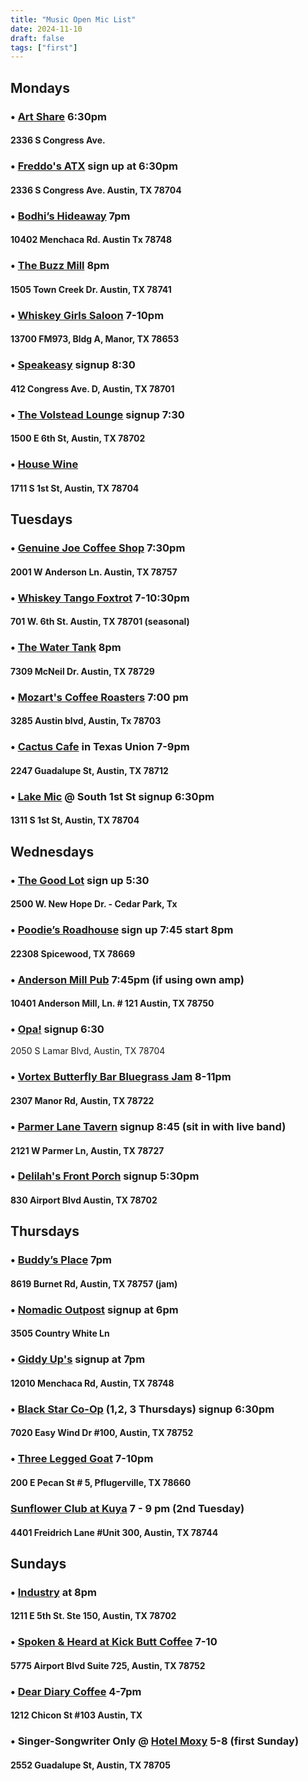 ```yaml
---
title: "Music Open Mic List"
date: 2024-11-10
draft: false
tags: ["first"]
---
```


## Mondays

### •  [Art Share](https://maps.app.goo.gl/Hj9tNA6PRa6HgMKPA) 6:30pm 
#### 2336 S Congress Ave.

### • [Freddo's ATX](https://maps.app.goo.gl/MbWozeEiCFA96qbs7) sign up at 6:30pm 
#### 2336 S Congress Ave. Austin, TX 78704


### • [Bodhi’s Hideaway](https://maps.app.goo.gl/gM15qEmZccX9VhCj6) 7pm 
#### 10402 Menchaca Rd. Austin Tx 78748

### • [The Buzz Mill](https://maps.app.goo.gl/LH9x1y4gBhMQqnUMA) 8pm 
#### 1505 Town Creek Dr. Austin, TX 78741

### • [Whiskey Girls Saloon](https://maps.app.goo.gl/585kWakMvxL62sT39) 7-10pm 
#### 13700 FM973, Bldg A, Manor, TX 78653

### • [Speakeasy](https://maps.app.goo.gl/sMEyukpvkjtvg6xH6) signup 8:30
#### 412 Congress Ave. D, Austin, TX 78701

### • [The Volstead Lounge](https://maps.app.goo.gl/af8Rjprq2jboWXkK9) signup 7:30 
#### 1500 E 6th St, Austin, TX 78702

### • [House Wine](https://maps.app.goo.gl/9sWVzHDxcWQ2MgYWA) 
#### 1711 S 1st St, Austin, TX 78704



## Tuesdays

### • [Genuine Joe Coffee Shop](https://maps.app.goo.gl/2f3665iVXiFZsdMJ6) 7:30pm 
#### 2001 W Anderson Ln. Austin, TX 78757

### • [Whiskey Tango Foxtrot](https://maps.app.goo.gl/DCNHApuQkemfDMuAA) 7-10:30pm 
#### 701 W. 6th St. Austin, TX 78701 (seasonal) 

### • [The Water Tank](https://maps.app.goo.gl/tGu34wgSxABX7HT28) 8pm 
#### 7309 McNeil Dr. Austin, TX 78729

### • [Mozart's Coffee Roasters](https://maps.app.goo.gl/AgeAympQ3RPYNeDj9) 7:00 pm 
#### 3285 Austin blvd, Austin, Tx 78703

### • [Cactus Cafe](https://maps.app.goo.gl/JK96f6f8nYxt315W9) in Texas Union 7-9pm 
#### 2247 Guadalupe St, Austin, TX 78712

### • [Lake Mic](https://maps.app.goo.gl/azpze87z9d5buzqeA) @ South 1st St signup 6:30pm
#### 1311 S 1st St, Austin, TX 78704



## Wednesdays

### • [The Good Lot](https://maps.app.goo.gl/3mXZPmueqXXh5w9PA) sign up 5:30 
#### 2500 W. New Hope Dr. - Cedar Park, Tx

### • [Poodie’s Roadhouse](https://maps.app.goo.gl/TxhKSifP1bRCQpXz7) sign up 7:45 start 8pm
#### 22308 Spicewood, TX 78669

### • [Anderson Mill Pub](https://maps.app.goo.gl/SyhkmA2SA8eMjHhZ6) 7:45pm (if using own amp) 
#### 10401 Anderson Mill, Ln. # 121 Austin, TX 78750

### • [Opa!](https://maps.app.goo.gl/Hr8iSyr44XNe1r9U7) signup 6:30 
2050 S Lamar Blvd, Austin, TX 78704

### • [Vortex Butterfly Bar Bluegrass Jam](https://maps.app.goo.gl/KuuHfE48mj3Cde2R6) 8-11pm
#### 2307 Manor Rd, Austin, TX 78722

### • [Parmer Lane Tavern](https://maps.app.goo.gl/EJ9SFa6CcgF2c1xd7) signup 8:45 (sit in with live band) 
#### 2121 W Parmer Ln, Austin, TX 78727

### • [Delilah's Front Porch](https://maps.app.goo.gl/ajVq1XmwpiLMSm3C6) signup 5:30pm 
#### 830 Airport Blvd Austin, TX 78702



## Thursdays

### • [Buddy’s Place](https://maps.app.goo.gl/Wf6J743CuDGxebnJ6) 7pm 
#### 8619 Burnet Rd, Austin, TX 78757 (jam)

### • [Nomadic Outpost](https://maps.app.goo.gl/46G5v7yoVeLU7UDf7) signup at 6pm 
#### 3505 Country White Ln

### • [Giddy Up's](https://maps.app.goo.gl/rZfNgCeDbKhHzsDJ9) signup at 7pm 
#### 12010 Menchaca Rd, Austin, TX 78748

### • [Black Star Co-Op](https://maps.app.goo.gl/pTbWLu3ujeU5yPXh9) (1,2, 3 Thursdays) signup 6:30pm 
#### 7020 Easy Wind Dr #100, Austin, TX 78752

### • [Three Legged Goat](https://maps.app.goo.gl/1yok2imzxoU784ZZ7) 7-10pm 
#### 200 E Pecan St # 5, Pflugerville, TX 78660

### [Sunflower Club at Kuya](https://www.eventbrite.com/e/sunflower-club-creative-ceremony-tickets-1049006916927) 7 - 9 pm (2nd Tuesday)
#### 4401 Freidrich Lane #Unit 300, Austin, TX 78744


## Sundays

### • [Industry](https://maps.app.goo.gl/aiTEoF9St459Mr9q7) at 8pm 
#### 1211 E 5th St. Ste 150, Austin, TX 78702

### • [Spoken & Heard at Kick Butt Coffee](https://maps.app.goo.gl/EeW6qqRQJ7A4aC1K9) 7-10
#### 5775 Airport Blvd Suite 725, Austin, TX 78752

### • [Dear Diary Coffee](https://maps.app.goo.gl/2hmjcSfCRwwyoofc6) 4-7pm 
#### 1212 Chicon St #103 Austin, TX

### • Singer-Songwriter Only @ [Hotel Moxy](https://maps.app.goo.gl/DpMCfD52vjCX1ewG9) 5-8 (first Sunday)
#### 2552 Guadalupe St, Austin, TX 78705